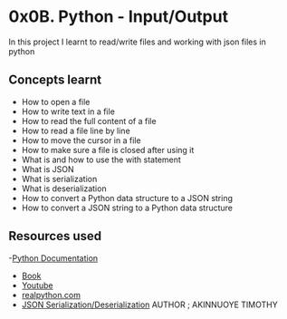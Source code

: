 # 0x0B. Python - Input/Output

In this project I learnt to read/write files and working with json files in python

## Concepts learnt
- How to open a file
- How to write text in a file
- How to read the full content of a file
- How to read a file line by line
- How to move the cursor in a file
- How to make sure a file is closed after using it
- What is and how to use the with statement
- What is JSON
- What is serialization
- What is deserialization
- How to convert a Python data structure to a JSON string
- How to convert a JSON string to a Python data structure


## Resources used
-[Python Documentation](https://docs.python.org/3/tutorial/inputoutput.html#reading-and-writing-files)
- [Book](https://automatetheboringstuff.com/)
- [Youtube](https://www.youtube.com/watch?v=EukxMIsNeqU)
- [realpython.com](https://realpython.com/lessons/python-unicode-overview/)
- [JSON Serialization/Deserialization](https://realpython.com/python-json/)
AUTHOR ; AKINNUOYE TIMOTHY